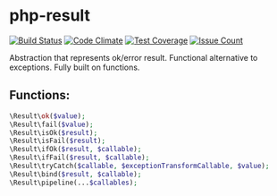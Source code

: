 # php-result
[![Build Status](https://travis-ci.org/pldin601/php-result.svg?branch=master)](https://travis-ci.org/pldin601/php-result)
[![Code Climate](https://codeclimate.com/github/pldin601/php-result/badges/gpa.svg)](https://codeclimate.com/github/pldin601/php-result)
[![Test Coverage](https://codeclimate.com/github/pldin601/php-result/badges/coverage.svg)](https://codeclimate.com/github/pldin601/php-result/coverage)
[![Issue Count](https://codeclimate.com/github/pldin601/php-result/badges/issue_count.svg)](https://codeclimate.com/github/pldin601/php-result)

Abstraction that represents ok/error result. Functional alternative to exceptions.
Fully built on functions.

## Functions:
```php
\Result\ok($value);
\Result\fail($value);
\Result\isOk($result);
\Result\isFail($result);
\Result\ifOk($result, $callable);
\Result\ifFail($result, $callable);
\Result\tryCatch($callable, $exceptionTransformCallable, $value);
\Result\bind($result, $callable);
\Result\pipeline(...$callables);
```
